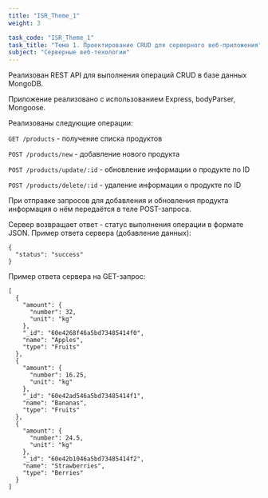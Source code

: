 ```yaml
---
title: "ISR_Theme_1"
weight: 3

task_code: "ISR_Theme_1"
task_title: "Тема 1. Проектирование CRUD для серверного веб-приложения"
subject: "Серверные веб-техологии"
---
```


Реализован REST API для выполнения операций CRUD в базе данных MongoDB.

Приложение реализовано с использованием Express, bodyParser, Mongoose.

Реализованы следующие операции:

`GET /products` - получение списка продуктов

`POST /products/new` - добавление нового продукта

`POST /products/update/:id` - обновление информации о продукте по ID

`POST /products/delete/:id` - удаление информации о продукте по ID

При отправке запросов для добавления и обновления продукта информация о нём передаётся в теле POST-запроса.

Сервер возвращает ответ - статус выполнения операции в формате JSON. Пример ответа сервера (добавление данных):

```
{
  "status": "success"
}
```

Пример ответа сервера на GET-запрос:

```
[
  {
    "amount": {
      "number": 32,
      "unit": "kg"
    },
    "_id": "60e4268f46a5bd73485414f0",
    "name": "Apples",
    "type": "Fruits"
  },
  {
    "amount": {
      "number": 16.25,
      "unit": "kg"
    },
    "_id": "60e42ad546a5bd73485414f1",
    "name": "Bananas",
    "type": "Fruits"
  },
  {
    "amount": {
      "number": 24.5,
      "unit": "kg"
    },
    "_id": "60e42b1046a5bd73485414f2",
    "name": "Strawberries",
    "type": "Berries"
  }
]
```